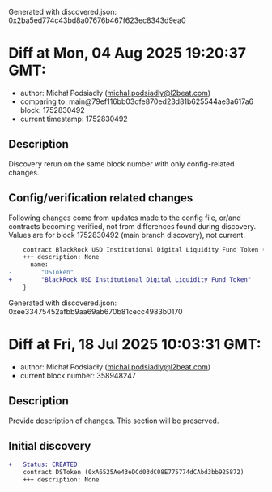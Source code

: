 Generated with discovered.json: 0x2ba5ed774c43bd8a07676b467f623ec8343d9ea0

# Diff at Mon, 04 Aug 2025 19:20:37 GMT:

- author: Michał Podsiadły (<michal.podsiadly@l2beat.com>)
- comparing to: main@79ef116bb03dfe870ed23d81b625544ae3a617a6 block: 1752830492
- current timestamp: 1752830492

## Description

Discovery rerun on the same block number with only config-related changes.

## Config/verification related changes

Following changes come from updates made to the config file,
or/and contracts becoming verified, not from differences found during
discovery. Values are for block 1752830492 (main branch discovery), not current.

```diff
    contract BlackRock USD Institutional Digital Liquidity Fund Token (0xA6525Ae43eDCd03dC08E775774dCAbd3bb925872) {
    +++ description: None
      name:
-        "DSToken"
+        "BlackRock USD Institutional Digital Liquidity Fund Token"
    }
```

Generated with discovered.json: 0xee33475452afbb9aa69ab670b81cecc4983b0170

# Diff at Fri, 18 Jul 2025 10:03:31 GMT:

- author: Michał Podsiadły (<michal.podsiadly@l2beat.com>)
- current block number: 358948247

## Description

Provide description of changes. This section will be preserved.

## Initial discovery

```diff
+   Status: CREATED
    contract DSToken (0xA6525Ae43eDCd03dC08E775774dCAbd3bb925872)
    +++ description: None
```
